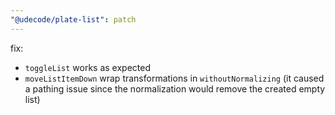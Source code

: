 ```yaml
---
"@udecode/plate-list": patch
---
```


fix: 
- `toggleList` works as expected
- `moveListItemDown` wrap transformations in `withoutNormalizing` (it caused a pathing issue since the normalization would remove the created empty list)